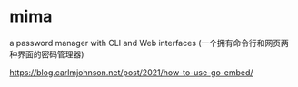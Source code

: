 # mima
a password manager with CLI and Web interfaces (一个拥有命令行和网页两种界面的密码管理器)

https://blog.carlmjohnson.net/post/2021/how-to-use-go-embed/